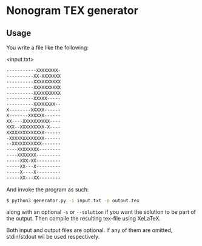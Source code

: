 # Nonogram TEX generator

## Usage
You write a file like the following:

<input.txt>
``` sh
-----------XXXXXXXX-
----------XX-XXXXXXX
----------XXXXXXXXXX
----------XXXXXXXXXX
----------XXXXXXXXXX
----------XXXXX-----
----------XXXXXXXX--
X--------XXXXX------
X-------XXXXXX------
XX----XXXXXXXXXX----
XXX--XXXXXXXXX-X----
XXXXXXXXXXXXXX------
-XXXXXXXXXXXXX------
--XXXXXXXXXXX-------
----XXXXXXXX--------
----XXXXXXX---------
-----XXX-XX---------
-----XX---X---------
-----X----X---------
-----XX---XX--------
```

And invoke the program as such:

``` sh
$ python3 generator.py -i input.txt -o output.tex
```

along with an optional `-s` or `--solution` if you want the solution to be part of the output. Then compile the resulting tex-file using XeLaTeX.

Both input and output files are optional. If any of them are omitted, stdin/stdout wil be used respectively.
